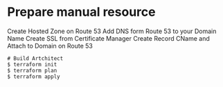 # Prepare manual resource
Create Hosted Zone on Route 53
Add DNS form Route 53 to your Domain Name
Create SSL from Certificate Manager
Create Record CName and Attach to Domain on Route 53

```
# Build Artchitect
$ terraform init
$ terraform plan
$ terraform apply
```

